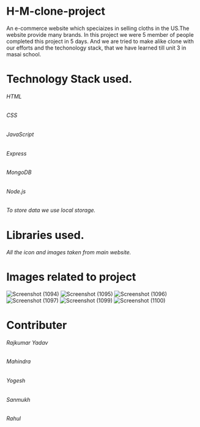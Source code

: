 
# H-M-clone-project
An e-commerce website which speciaizes in selling  cloths in the US.The website provide many brands. 
In this project we were 5 member of people completed this project in 5 days. And we are tried to make alike clone with our efforts and the techonology stack, that we have learned till unit 3 in masai school.

# Technology Stack used.
###### HTML
###### CSS
###### JavaScript
###### Express
###### MongoDB
###### Node.js
###### To store data we use local storage.

# Libraries used.
###### All the icon and images taken from main website.



# Images related to project
![Screenshot (1094)](https://user-images.githubusercontent.com/93375598/158751590-34edd4f8-df59-4bda-b5ca-3d1865910e4f.png)
![Screenshot (1095)](https://user-images.githubusercontent.com/93375598/158751608-ed511c64-15ba-4f36-a133-686f2e6e9572.png)
![Screenshot (1096)](https://user-images.githubusercontent.com/93375598/158751613-2b11e65b-9ddf-470d-a9bc-9bb086d85193.png)
![Screenshot (1097)](https://user-images.githubusercontent.com/93375598/158751618-4b2a191f-2c75-4e58-91ce-5fc89fe37bb7.png)
![Screenshot (1099)](https://user-images.githubusercontent.com/93375598/158752164-42cfeb6a-3a64-4871-94b7-3c668ab27439.png)
![Screenshot (1100)](https://user-images.githubusercontent.com/93375598/158752177-aee28e7e-c027-4824-95fd-9aa817471397.png)

# Contributer
###### Rajkumar Yadav
###### Mahindra
###### Yogesh
###### Sanmukh
###### Rahul




